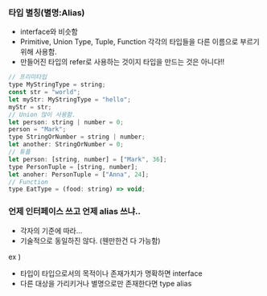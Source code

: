 ### 타입 별칭(별명:Alias)

- interface와 비슷함
- Primitive, Union Type, Tuple, Function 각각의 타입들을 다른 이름으로 부르기 위해 사용함.
- 만들어진 타입의 refer로 사용하는 것이지 타입을 만드는 것은 아니다!!

```js
// 프리미타입
type MyStringType = string;
const str = "world";
let myStr: MyStringType = "hello";
myStr = str;
// Union 많이 사용함.
let person: string | number = 0;
person = "Mark";
type StringOrNumber = string | number;
let another: StringOrNumber = 0;
// 튜플
let person: [string, number] = ["Mark", 36];
type PersonTuple = [string, number];
let anoher: PersonTuple = ["Anna", 24];
// Function
type EatType = (food: string) => void;
```

### 언제 인터페이스 쓰고 언제 alias 쓰냐..

- 각자의 기준에 따라...
- 기술적으로 동일하진 않다. (웬만한건 다 가능함)

ex )

- 타입이 타입으로서의 목적이나 존재가치가 명확하면 interface
- 다른 대상을 가리키거나 별명으로만 존재한다면 type alias
